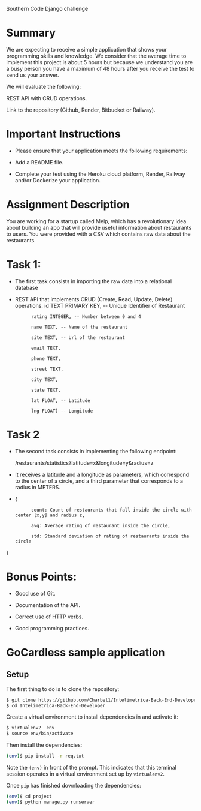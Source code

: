 Southern Code Django challenge

# Summary
We are expecting to receive a simple application that shows your programming
skills and knowledge. We consider that the average time to implement this project is about 5 
hours but because we understand you are a busy person you have a maximum of 48 hours after 
you receive the test to send us your answer.



We will evaluate the following:

REST API with CRUD operations.

Link to the repository (Github, Render, Bitbucket or Railway).

# Important Instructions
- Please ensure that your application meets the following requirements:

- Add a README file.

- Complete your test using the Heroku cloud platform, Render, Railway and/or Dockerize your application.

# Assignment Description

You are working for a startup called Melp, which has a revolutionary idea about building an app that will provide useful information about restaurants to users.
You were provided with a CSV which contains raw data about the restaurants. 
# Task 1:
- The first task consists in importing the raw data into a relational database 
- REST API that implements CRUD (Create, Read, Update, Delete) operations.
id TEXT PRIMARY KEY, -- Unique Identifier of Restaurant

            rating INTEGER, -- Number between 0 and 4

            name TEXT, -- Name of the restaurant

            site TEXT, -- Url of the restaurant

            email TEXT,

            phone TEXT,

            street TEXT,

            city TEXT,

            state TEXT,

            lat FLOAT, -- Latitude

            lng FLOAT) -- Longitude


# Task 2
- The second task consists in implementing the following endpoint:
    
    /restaurants/statistics?latitude=x&longitude=y&radius=z
- It receives a latitude and a longitude as parameters, which correspond to the center of a circle,
and a third parameter that corresponds to a radius in METERS.
- {

        	count: Count of restaurants that fall inside the circle with center [x,y] and radius z,

        	avg: Average rating of restaurant inside the circle,

        	std: Standard deviation of rating of restaurants inside the circle

}

# Bonus Points:

- Good use of Git.

- Documentation of the API.

- Correct use of HTTP verbs.

- Good programming practices.


# GoCardless sample application

## Setup

The first thing to do is to clone the repository:

```sh
$ git clone https://github.com/Charbel1/Intelimetrica-Back-End-Developer.git
$ cd Intelimetrica-Back-End-Developer

```

Create a virtual environment to install dependencies in and activate it:

```sh
$ virtualenv2  env
$ source env/bin/activate
```

Then install the dependencies:

```sh
(env)$ pip install -r req.txt
```
Note the `(env)` in front of the prompt. This indicates that this terminal
session operates in a virtual environment set up by `virtualenv2`.

Once `pip` has finished downloading the dependencies:
```sh
(env)$ cd project
(env)$ python manage.py runserver
```



